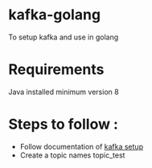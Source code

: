 # kafka-golang

To setup kafka and use in golang

# Requirements

Java installed minimum version 8

# Steps to follow :

- Follow documentation of [kafka setup](https://kafka.apache.org/quickstart)
- Create a topic names topic_test
